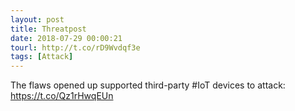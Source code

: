 ```yaml
---
layout: post
title: Threatpost
date: 2018-07-29 00:00:21
tourl: http://t.co/rD9Wvdqf3e
tags: [Attack]
---
```

The flaws opened up supported third-party #IoT devices to attack: https://t.co/Qz1rHwqEUn